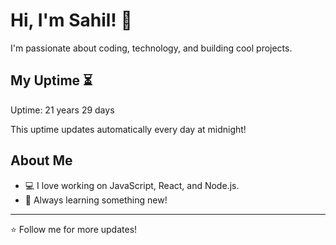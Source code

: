 # Hi, I'm Sahil! 👋

I'm passionate about coding, technology, and building cool projects.

## My Uptime ⏳
Uptime: 21 years 29 days

This uptime updates automatically every day at midnight!

## About Me
- 💻 I love working on JavaScript, React, and Node.js.
- 🎯 Always learning something new!

---

⭐️ Follow me for more updates!
